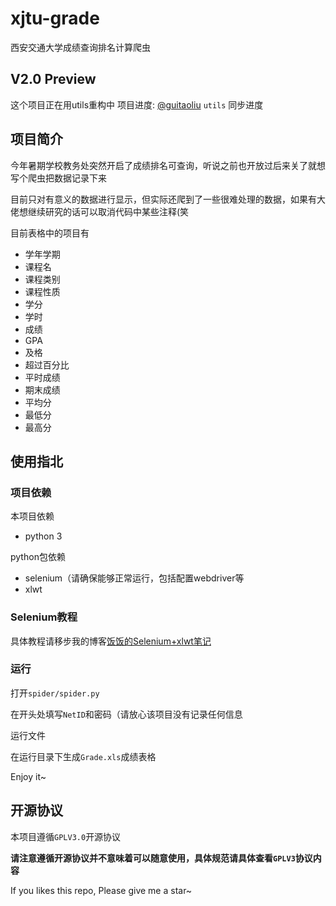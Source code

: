 # xjtu-grade

西安交通大学成绩查询排名计算爬虫

## V2.0 Preview

这个项目正在用utils重构中
项目进度: [@guitaoliu](https://github.com/guitaoliu/xjtu-grade)
`utils` 同步进度

## 项目简介

今年暑期学校教务处突然开启了成绩排名可查询，听说之前也开放过后来关了就想写个爬虫把数据记录下来

目前只对有意义的数据进行显示，但实际还爬到了一些很难处理的数据，如果有大佬想继续研究的话可以取消代码中某些注释(笑

目前表格中的项目有

- 学年学期
- 课程名
- 课程类别
- 课程性质
- 学分
- 学时
- 成绩
- GPA
- 及格
- 超过百分比
- 平时成绩
- 期末成绩
- 平均分
- 最低分
- 最高分

## 使用指北

### 项目依赖

本项目依赖

- python 3

python包依赖
- selenium（请确保能够正常运行，包括配置webdriver等
- xlwt

### Selenium教程

具体教程请移步我的博客[饭饭的Selenium+xlwt笔记](https://asterisk.plus/archives/188)

### 运行

打开`spider/spider.py`

在开头处填写`NetID`和密码（请放心该项目没有记录任何信息

运行文件

在运行目录下生成`Grade.xls`成绩表格

Enjoy it~

## 开源协议

本项目遵循`GPLV3.0`开源协议

**请注意遵循开源协议并不意味着可以随意使用，具体规范请具体查看`GPLV3`协议内容**


If you likes this repo, Please give me a star~